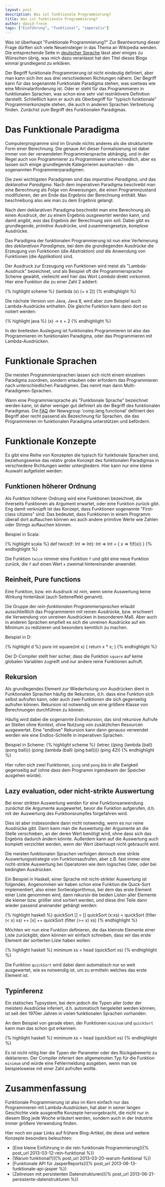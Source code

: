 ```yaml
---
layout: post
description: Was ist funktionale Programmierung?
title: Was ist funktionale Programmierung?
author: david-frese
tags: ["Einführung", "funktional", "imperativ"]
---
```


Was ist überhaupt "Funktionale Programmierung?" Zur Beantwortung
dieser Frage dürften sich viele Neueinsteiger in das Thema an
Wikipedia wenden. Die entsprechende Seite in [deutscher
Sprache](http://de.wikipedia.org/wiki/Funktionale_Programmierung)
lässt aber einiges zu Wünschen übrig, was mich dazu veranlasst hat den
Titel dieses Blogs einmal grundlegend zu erklären.

<!-- more start -->

Der Begriff funktionale Programmierung ist nicht eindeutig definiert,
aber man kann sich ihm aus drei verschiedenen Richtungen nähern. Der
Begriff kann für das sogenannte Funktionale Paradigma stehen, was
soetwas wie eine Minimalanforderung ist. Oder er steht für das
Programmieren in funktionalen Sprachen, was schon eine sehr viel
restriktivere Definition darstellt. Schließlich kann er auch als
Oberbegriff für "typisch funktionale" Programmierkonzepte stehen, die
auch in anderen Sprachen Verbreitung finden. Zunächst zum Begriff des
Funktionalen Paradigmas.

Das Funktionale Paradigma
=========================

Computerprogramme sind im Grunde nichts anderes als die strukturierte
Form einer Berechnung. Die genaue Art dieser Formalisierung ist dabei
immer von der verwendeten Programmiersprache abhängig, und in der
Regel auch von Programmierer zu Programmierer unterschiedlich, aber es
lassen sich einige grundlegende Kategorieren ausmachen - die
sogenannten Programmierparadigmen.

Die zwei wichtigsten Paradigmen sind das _imperative Paradigma_, und
das _deklarative Paradigma_. Nach dem imperativen Paradigma beschreibt
man eine Berechnung als Folge von _Anweisungen_, die einen
Programmzustand modifizieren, der am Ende das Ergebnis der Berechnung
enthält. Man beschreibung also _wie_ man zu dem Ergebnis gelangt.

Nach dem deklarativen Paradigma beschreibt man eine Berechnung als
einen _Ausdruck_, der zu einem Ergebnis _ausgewertet_ werden kann, und
damit angibt, _was_ das Ergebnis der Berechnung sein soll. Dabei gibt
es grundlegende, _primitive_ Ausdrücke, und zusammengesetze,
_komplexe_ Ausdrücke.

Das Paradigma der funktionalen Programmierung ist nun eine
Verfeinerung des _deklarativen Paradigmas_, bei dem die grundlegenden
Ausdrücke die Erzeugung von Funktionen (die _Abstraktion_) und die
Anwendung von Funktionen (die _Applikation_) sind.

Der Ausdruck zur Erzeugung von Funktionen wird meist als
"Lambda-Ausdruck" bezeichnet, und als Beispiel oft die
Programmiersprache Scheme gewählt, vielleicht weil hier das Wort
_Lambda_ direkt vorkommt. Hier eine Funktion die zu einer Zahl 2
addiert:

{% highlight scheme %}
(lambda (x) (+ x 2))
{% endhighlight %}

Die nächste Version von Java, Java 8, wird aber zum Beispiel auch
Lambda-Ausdrücke enthalten. Die gleiche Funktion kann dann dort so
notiert werden:

{% highlight java %}
(x) -> x + 2
{% endhighlight %}

In der breitesten Auslegung ist funktionales Programmieren ist also
das Programmieren im funktionalen Paradigma, oder das Programmieren
mit Lambda-Ausdrücken.

Funktionale Sprachen
====================

Die meisten Programmiersprachen lassen sich nicht einem einzelnen
Paradigma zuordnen, sondern erlauben oder erfordern das Programmieren
nach unterschiedlichen Paradigmen. Das nennt man dann
Multi-Paradigmen-Sprachen.

Wann eine Programmiersprache als "Funktionale Sprache" bezeichnet
werden kann, ist daher weniger gut definiert als der Begriff des
funktionalen Paradigmas. Die
[FAQ](http://www.cs.nott.ac.uk/~gmh/faq.html) der Newsgroup
'comp.lang.functional' definiert den Begriff aber recht passend als
Bezeichnung für Sprachen, die das Programmieren im funktionalen
Paradigma unterstützen und befördern.

Funktionale Konzepte
====================

Es gibt eine Reihe von Konzepten die typisch für funktionale Sprachen
sind, beziehungsweise das relativ grobe Konzept des funktionalen
Paradigmas in verschiedene Richtungen weiter untergliedern. Hier kann
nur eine kleine Auswahl aufgelistet werden:

Funktionen höherer Ordnung
--------------------------

Als Funktion höherer Ordnung wird eine Funktionen bezeichnet, die
ihrerseits Funktionen als Argument erwartet, oder eine Funktion zurück
gibt. Eng damit verknüpft ist das Konzept, dass Funktionen sogenannte
"First-class citizens" sind. Das bedeutet, dass Funktionen in einem
Programm überall dort auftauchen können wo auch andere primitive Werte
wie Zahlen oder Strings auftauchen können.

Beispiel in Scala:

{% highlight scala %}
def twice(f: Int => Int): Int => Int = { x => f(f(x)) }
{% endhighlight %}

Die Funktion `twice` nimmer eine Funktion `f` und gibt eine neue
Funktion zurück, die `f` auf einen Wert `x` zweimal hintereinander
anwendet.

Reinheit, Pure functions
------------------------

Eine Funktion, bzw. ein Ausdruck ist _rein_, wenn seine Auswertung
keine _Wirkung_ hinterlässt (auch Seiteneffekt genannt).

Die Gruppe der _rein-funktionalen Programmiersprachen_ erlaubt
ausschließlich das Programmieren mit reinen Ausdrücke, bzw. erschwert
die Verwendung von unreinen Ausdrücken in besonderem Maß. Aber auch in
anderen Sprachen empfielt es sich die unreinen Ausdrücke auf ein
Minimum zu redizieren und besonders kenntlich zu machen.

Beispiel in D:

{% highlight d %}
pure int square(int x) {
  return x * x;
}
{% endhighlight %}

Der D-Compiler stellt hier sicher, dass die Funktion `square` auf keine
globalen Variablen zugreift und nur andere reine Funktionen aufruft.

Rekursion
---------

Als grundlegendes Element zur Wiederholung von Ausdrücken dient in
Funktionalen Sprachen häufig die Rekursion, d.h. dass eine Funktion
sich selbst aufrufen kann, oder auch zwei Funktionen die sich
gegenseitig aufrufen können. Rekursion ist notwendig um eine größere
Klasse von Berechnungen durchführen zu können.

Häufig wird dabei die sogenannte _Endrekursion_, das sind rekursive
Aufrufe an Stellen ohne Kontext, ohne Nutzung von zusätzlichen
Resourcen ausgewertet. Eine "endlose" Rekursion kann dann genauso
verwendet werden wie eine Endlos-Schleife in imperativen Sprachen.

Beispiel in Scheme:
{% highlight scheme %}
(letrec ((ping (lambda (ball) (pong ball)))
         (pong (lambda (ball) (ping ball))))
  (ping 42))
{% endhighlight %}

Hier rufen sich zwei Funktionen, `ping` und `pong` bis in alle
Ewigkeit gegenseitig auf (ohne dass dem Programm irgendwann der
Speicher ausgehen würde).

Lazy evaluation, oder nicht-strikte Auswertung
-----------------

Bei einer strikten Auswertung werden für eine Funktionsanwendung
zunächst die Argumente ausgewertet, bevor die Funktion aufgerufen,
d.h. mit der Auswertung des Funktionsrumpfes forgefahren wird.

Dies ist aber insbesondere dann nicht notwendig, wenn es nur reine
Ausdrücke gibt. Dann kann man die Auswertung der Argumente an die
Stelle verschieben, an der deren Wert benötigt wird, ohne dass sich
das Ergebnis dadurch ändern könnte. Außerdem kann auf die Auswertung
auch komplett verzichtet werden, wenn der Wert überhaupt nicht
gebraucht wird.

Die meisten funktionalen Sprachen verfolgen dennoch eine strikte
Auswertungsstrategie von Funktionsaufrufen, aber z.B. fast immer eine
nicht-strikte Auswertung bei Operatoren wie dem logisches Oder, oder
bei bedingten Ausdrücken.

Ein Beispiel in Haskell, einer Sprache mit nicht-strikter Auswertung
ist folgendes. Angenommen wir haben schon eine Funktion die Quick-Sort
implementiert, also einen Sortieralgorithmus, bei dem das erste
Element einer Liste genommen wird, dann rekursiv die beiden Listen
aller Elemente die kleiner bzw. größer sind sortiert werden, und diese
drei Teile dann wieder passend aneinander gehängt werden:

{% highlight haskell %}
quickSort [] = []
quickSort (x:xs) = quickSort (filter (< x) xs) ++ [x] ++ quickSort (filter (>= x) xs)
{% endhighlight %}

Möchten wir nun eine Funktion definieren, die das kleinste Elemente
einer Liste zurückgibt, dann können wir einfach schreiben, dass wir
das erste Element der sortierten Liste haben wollen:

{% highlight haskell %}
minimum xs = head (quickSort xs)
{% endhighlight %}

Die Funktion `quickSort` wird dabei dann automatisch nur so
weit ausgewertet, wie es notwendig ist, um zu ermitteln welches das
erste Element ist.

Typinferenz
-----------

Ein statisches Typsystem, bei dem jedoch die Typen aller (oder der
meisten) Ausdrücke inferiert, d.h. automatisch hergeleitet werden
können, ist seit den 1970er Jahren in vielen funktionalen Sprachen
vorhanden.

An dem Beispiel von gerade eben, der Funktionen `miminum` und
`quickSort` kann man das schon gut erkennen:

{% highlight haskell %}
minimum xs = head (quickSort xs)
{% endhighlight %}

Es ist nicht nötig hier die Typen der Parameter oder des Rückgabewerts
zu deklarieren. Der Compiler inferiert den allgemeinsten Typ für die
Funktion `minimum` und würde eine Fehlermeldung ausgeben, wenn man sie
beispielsweise mit einer Zahl aufrufen wollte.

Zusammenfassung
==============

Funktionale Programmierung ist also im Kern einfach nur das
Programmieren mit Lambda-Ausdrücken, hat aber in seiner langen
Geschichte viele ausgereifte Konzepte hervorgebracht, die nicht nur in
diesem Blog jede Woche erläutert werden, sondern auch in der Industrie
immer größere Verwendung finden.

Hier noch ein paar Links auf frühere Blog-Artikel, die diese und
weitere Konzepte besonders beleuchten:

- [Eine kleine Einführung in die rein funktionale Programmierung]({% post_url 2013-03-12-rein-funktional %})
- [Warum funktional?]({% post_url 2013-03-20-warum-funktional %})
- [Funktionale API für JasperReports]({% post_url 2013-06-13-funktionale-api-jasper %})
- [Zeitreisen mit persistenten Datenstrukturen]({% post_url 2013-06-21-persistente-datenstrukturen %})
